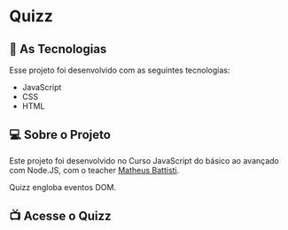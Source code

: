 # Quizz


## 🚀 As Tecnologias

Esse projeto foi desenvolvido com as seguintes tecnologias:

- JavaScript
- CSS
- HTML

## 💻 Sobre o Projeto

Este projeto foi desenvolvido no Curso JavaScript do básico ao avançado com Node.JS, com o teacher [Matheus Battisti](https://github.com/matheusbattisti/).

Quizz engloba eventos DOM. 


## :tv: Acesse o Quizz

